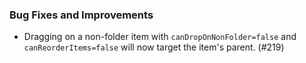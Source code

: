 ### Bug Fixes and Improvements

* Dragging on a non-folder item with `canDropOnNonFolder=false` and 
  `canReorderItems=false` will now target the item's parent. (#219)